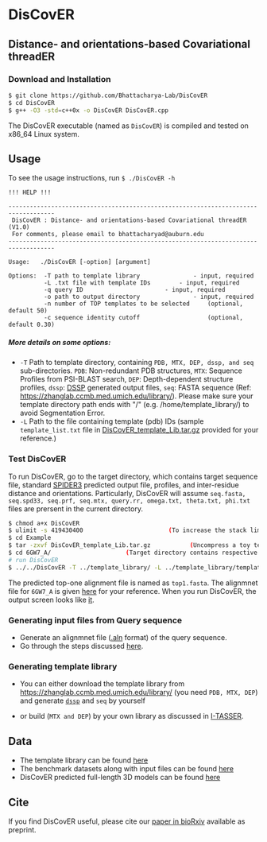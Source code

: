 # DisCovER

<h2>Distance- and orientations-based Covariational threadER </h2>

### Download and Installation
```sh
$ git clone https://github.com/Bhattacharya-Lab/DisCovER
$ cd DisCovER
$ g++ -O3 -std=c++0x -o DisCovER DisCovER.cpp 
```
The DisCovER executable (named as `DisCovER`) is compiled and tested on x86_64 Linux system. 

## Usage

To see the usage instructions, run `$ ./DisCovER -h`
```
!!! HELP !!!

-----------------------------------------------------------------------------------
 DisCovER : Distance- and orientations-based Covariational threadER (V1.0)
 For comments, please email to bhattacharyad@auburn.edu
-----------------------------------------------------------------------------------

Usage:   ./DisCovER [-option] [argument]

Options:  -T path to template library             	- input, required
          -L .txt file with template IDs 	 	- input, required
          -q query ID   		          	- input, required
          -o path to output directory              	- input, required
          -n number of TOP templates to be selected  	(optional, default 50)
          -c sequence identity cutoff	             	(optional, default 0.30)
```
##### More details on some options:

* `-T` Path to template directory, containing `PDB, MTX, DEP, dssp, and seq` sub-directories.
          `PDB`: Non-redundant PDB structures,
          `MTX`: Sequence Profiles from PSI-BLAST search,
          `DEP`: Depth-dependent structure profiles,
         `dssp`: [DSSP](https://swift.cmbi.umcn.nl/gv/dssp/) generated output files,
          `seq`: FASTA sequence (Ref: https://zhanglab.ccmb.med.umich.edu/library/). Please make sure your template directory path ends with "/" (e.g. /home/template_library/) to avoid Segmentation Error.        
* `-L` Path to the file containing template (pdb) IDs (sample `template_list.txt` file in [DisCovER_template_Lib.tar.gz](https://github.com/Bhattacharya-Lab/DisCovER/tree/master/Example) provided for your reference.)


### Test DisCovER

To run DisCovER, go to the target directory, which contains target sequence file, standard [SPIDER3](https://sparks-lab.org/downloads/) predicted output file, profiles, and inter-residue distance and orientations. Particularly, DisCovER will assume `seq.fasta, seq.spd33, seq.prf, seq.mtx, query.rr, omega.txt, theta.txt, phi.txt` files are prersent in the current directory.

```sh
$ chmod a+x DisCovER 						
$ ulimit -s 419430400                        (To increase the stack limit, avoiding Segmentation Error)
$ cd Example
$ tar -zxvf DisCovER_template_Lib.tar.gz           (Uncompress a toy template library for the test run)
$ cd 6GW7_A/                     (Target directory contains respective input files as mentioned above)
# run DisCovER 
$ ../../DisCovER -T ../template_library/ -L ../template_library/template_list.txt -q 6GW7_A -o ./ -n 50 -c 1.0  

```
The predicted top-one alignment file is named as `top1.fasta`. The alignmnet file for `6GW7_A` is given [here](https://github.com/Bhattacharya-Lab/DisCovER/tree/master/Example/Output/) for your reference. When you run DisCovER, the output screen looks like [it](https://github.com/Bhattacharya-Lab/DisCovER/tree/master/Example/Output/6GW7_A.log).

### Generating input files from Query sequence

* Generate an alignmnet file ([.aln](https://github.com/Bhattacharya-Lab/DisCovER/tree/master/preprocessing/Target/ex/d4pv4a1.aln) format) of the query sequence. 
* Go through the steps discussed [here](https://github.com/Bhattacharya-Lab/DisCovER/tree/master/preprocessing/Target).

### Generating template library

* You can either download the template library from https://zhanglab.ccmb.med.umich.edu/library/ (you need `PDB, MTX, DEP`) and generate [`dssp`](https://swift.cmbi.umcn.nl/gv/dssp/) and `seq` by yourself

* or build (`MTX and DEP`) by your own library as discussed in [I-TASSER](https://zhanglab.ccmb.med.umich.edu/I-TASSER/download/).
 

## Data

- The template library can be found [here](http://sanger.cse.eng.auburn.edu/DisCovER/downloads/DisCovER_template_Lib.tar.gz) 
- The benchmark datasets along with input files can be found [here](http://sanger.cse.eng.auburn.edu/DisCovER/downloads/DisCovER_dataset.tar.gz) 
- DisCovER predicted full-length 3D models can be found [here](http://sanger.cse.eng.auburn.edu/DisCovER/downloads/DisCovER_3D_models.tar.gz) 

## Cite
If you find DisCovER useful, please cite our [paper in bioRxiv](https://www.biorxiv.org/content/10.1101/2020.01.31.923409v1) available as preprint.
